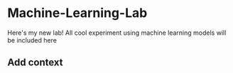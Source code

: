 # Machine-Learning-Lab
Here's my new lab!
All cool experiment using machine learning models will be included here

## Add context

